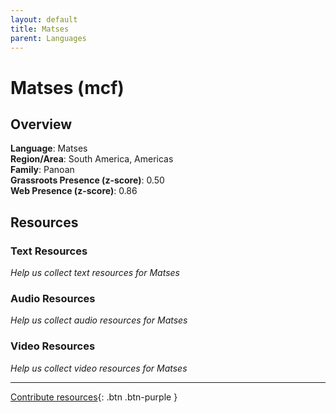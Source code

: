 ```yaml
---
layout: default
title: Matses
parent: Languages
---
```


# Matses (mcf)

## Overview

**Language**: Matses  
**Region/Area**: South America, Americas  
**Family**: Panoan  
**Grassroots Presence (z-score)**: 0.50  
**Web Presence (z-score)**: 0.86  

## Resources

### Text Resources
*Help us collect text resources for Matses*

### Audio Resources
*Help us collect audio resources for Matses*

### Video Resources
*Help us collect video resources for Matses*

---

[Contribute resources](https://forms.office.com/e/1SfLJx3u1r){: .btn .btn-purple }
